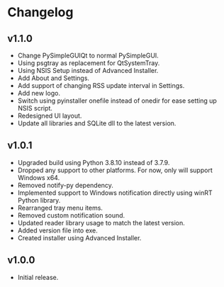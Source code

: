 # Changelog

## v1.1.0
- Change PySimpleGUIQt to normal PySimpleGUI.
- Using psgtray as replacement for QtSystemTray.
- Using NSIS Setup instead of Advanced Installer.
- Add About and Settings.
- Add support of changing RSS update interval in Settings.
- Add new logo.
- Switch using pyinstaller onefile instead of onedir for ease setting up NSIS script.
- Redesigned UI layout.
- Update all libraries and SQLite dll to the latest version.

## v1.0.1
- Upgraded build using Python 3.8.10 instead of 3.7.9.
- Dropped any support to other platforms. For now, only will support Windows x64.
- Removed notify-py dependency.
- Implemented support to Windows notification directly using winRT Python library.
- Rearranged tray menu items.
- Removed custom notification sound.
- Updated reader library usage to match the latest version.
- Added version file into exe.
- Created installer using Advanced Installer.

## v1.0.0
- Initial release.

